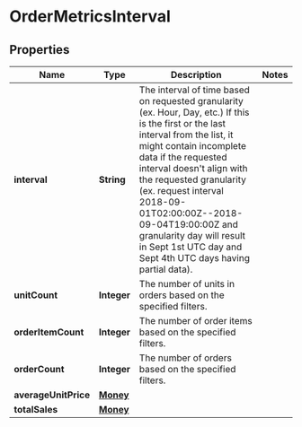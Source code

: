 # OrderMetricsInterval

## Properties
Name | Type | Description | Notes
------------ | ------------- | ------------- | -------------
**interval** | **String** | The interval of time based on requested granularity (ex. Hour, Day, etc.) If this is the first or the last interval from the list, it might contain incomplete data if the requested interval doesn&#x27;t align with the requested granularity (ex. request interval 2018-09-01T02:00:00Z--2018-09-04T19:00:00Z and granularity day will result in Sept 1st UTC day and Sept 4th UTC days having partial data). | 
**unitCount** | **Integer** | The number of units in orders based on the specified filters. | 
**orderItemCount** | **Integer** | The number of order items based on the specified filters. | 
**orderCount** | **Integer** | The number of orders based on the specified filters. | 
**averageUnitPrice** | [**Money**](Money.md) |  | 
**totalSales** | [**Money**](Money.md) |  | 

